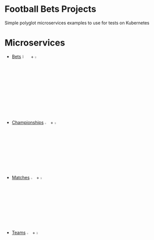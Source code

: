 # Football Bets Projects
Simple polyglot microservices examples to use for tests on Kubernetes

# Microservices
* [Bets](https://github.com/angelokurtis/football-bets/tree/multiverse/golang/bets) <a href="https://go.dev/"><img src="https://github.com/angelokurtis/football-bets/raw/multiverse/golang/images/go.png" width="5%"></a> + <a href="https://gin-gonic.com/"><img src="https://github.com/angelokurtis/football-bets/raw/multiverse/golang/images/gin.png" width="4%"></a>

* [Championships](https://github.com/angelokurtis/football-bets/tree/multiverse/golang/championships) <a href="https://java.com/"><img src="https://github.com/angelokurtis/football-bets/raw/multiverse/golang/images/java.png" width="3%"></a> + <a href="https://spring.io/"><img src="https://github.com/angelokurtis/football-bets/raw/multiverse/golang/images/spring.png" width="4%"></a>

* [Matches](https://github.com/angelokurtis/football-bets/tree/multiverse/golang/matches) <a href="https://java.com/"><img src="https://github.com/angelokurtis/football-bets/raw/multiverse/golang/images/java.png" width="3%"></a> + <a href="https://spring.io/"><img src="https://github.com/angelokurtis/football-bets/raw/multiverse/golang/images/spring.png" width="4%"></a>

* [Teams](https://github.com/angelokurtis/football-bets/tree/multiverse/golang/teams) <a href="https://java.com/"><img src="https://github.com/angelokurtis/football-bets/raw/multiverse/golang/images/java.png" width="3%"></a> + <a href="https://spring.io/"><img src="https://github.com/angelokurtis/football-bets/raw/multiverse/golang/images/spring.png" width="4%"></a>
